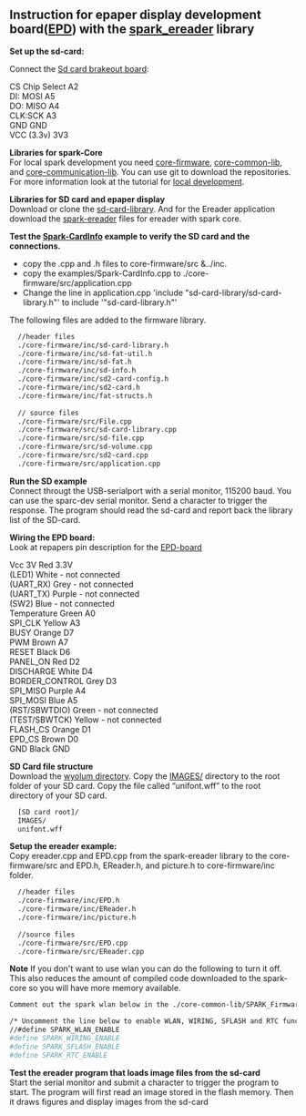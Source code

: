## Instruction for epaper display development board([EPD](http://www.adafruit.com/products/1346)) with the [spark_ereader](https://github.com/androw72/spark-ereader) library

__Set up the sd-card:__

Connect the [Sd card brakeout board](https://learn.adafruit.com/adafruit-micro-sd-breakout-board-card-tutorial):

CS Chip Select A2  
DI: MOSI A5  
DO: MISO A4  
CLK:SCK A3  
GND GND  
VCC (3.3v) 3V3  
  

__Libraries for spark-Core__  
 For local spark development you need [core-firmware](https://github.com/spark/core-firmware.git), [core-common-lib](https://github.com/spark/core-common-lib.git), and [core-communication-lib](https://github.com/spark/core-communication-lib.git). You can use git to download the repositories. For more information look at the tutorial for [local development](http://community.spark.io/t/local-development-and-gdb-debugging-with-netbeans-a-step-by-step-guide/7829).  

__Libraries for SD card and epaper display__  
Download or clone the [sd-card-library](https://github.com/mumblepins/sd-card-library). And for the Ereader application download the [spark-ereader](https://github.com/androw72/spark-ereader.git) files for ereader with spark core.    


__Test the [Spark-CardInfo](https://github.com/mumblepins/sd-card-library/blob/master/firmware/examples/Spark-CardInfo.cpp) example to verify the SD card and the connections.__

 - copy the .cpp and .h files to core-firmware/src &../inc. 
 - copy the examples/Spark-CardInfo.cpp to ./core-firmware/src/application.cpp
 - Change the line in application.cpp 'include "sd-card-library/sd-card-library.h"' to include '"sd-card-library.h"'  

The following files are added to the firmware library.
 
```sh 
  //header files
  ./core-firmware/inc/sd-card-library.h
  ./core-firmware/inc/sd-fat-util.h
  ./core-firmware/inc/sd-fat.h
  ./core-firmware/inc/sd-info.h
  ./core-firmware/inc/sd2-card-config.h
  ./core-firmware/inc/sd2-card.h
  ./core-firmware/inc/fat-structs.h
  
  // source files
  ./core-firmware/src/File.cpp
  ./core-firmware/src/sd-card-library.cpp
  ./core-firmware/src/sd-file.cpp
  ./core-firmware/src/sd-volume.cpp
  ./core-firmware/src/sd2-card.cpp
  ./core-firmware/src/application.cpp
```

__Run the SD example__  
Connect througt the USB-serialport with a serial monitor, 115200 baud. You can use the sparc-dev serial monitor. Send a character to trigger the response. The program should read the sd-card and report back the library list of the SD-card.


__Wiring the EPD board:__  
Look at repapers pin description for the [EPD-board](http://repaper.org/doc/extension_board.html)

Vcc 3V Red 3.3V  
(LED1) White - not connected  
(UART_RX) Grey - not connected  
(UART_TX) Purple - not connected  
(SW2) Blue - not connected  
Temperature Green A0  
SPI_CLK Yellow A3  
BUSY Orange D7  
PWM Brown A7  
RESET Black D6  
PANEL_ON Red D2  
DISCHARGE White D4  
BORDER_CONTROL Grey D3  
SPI_MISO Purple A4  
SPI_MOSI Blue A5  
(RST/SBWTDIO) Green - not connected  
(TEST/SBWTCK) Yellow - not connected  
FLASH_CS Orange D1  
EPD_CS Brown D0  
GND Black GND  

__SD Card file structure__  
Download the [wyolum directory](https://github.com/wyolum/EPD).  Copy the [IMAGES/](https://github.com/wyolum/EPD/tree/master/libraries/EReader/examples/IMAGES) directory to the root folder of your SD card.  Copy the file called “unifont.wff” to the root directory of your SD card. 

```sh 
  [SD card root]/
  IMAGES/
  unifont.wff
```


__Setup the ereader example:__  
Copy ereader.cpp and EPD.cpp from the spark-ereader library to the core-firmware/src and EPD.h, EReader.h, and picture.h to core-firmware/inc folder.  


```sh 
  //header files
  ./core-firmware/inc/EPD.h
  ./core-firmware/inc/EReader.h
  ./core-firmware/inc/picture.h
  
  //source files
  ./core-firmware/src/EPD.cpp
  ./core-firmware/src/EReader.cpp
```

__Note__
If you don't want to use wlan you can do the following to turn it off. This also reduces the amount of compiled code downloaded to the spark-core so you will have more memory available.
```sh 
Comment out the spark wlan below in the ./core-common-lib/SPARK_Firmware_Driver/inc/platform_config.h

/* Uncomment the line below to enable WLAN, WIRING, SFLASH and RTC functionality */
//#define SPARK_WLAN_ENABLE
#define SPARK_WIRING_ENABLE
#define SPARK_SFLASH_ENABLE
#define SPARK_RTC_ENABLE
```

__Test the ereader program that loads image files from the sd-card__  
Start the serial monitor  and submit a character to trigger the program to start. The program will first read an image stored in the flash memory. Then it draws figures and display images from the sd-card





